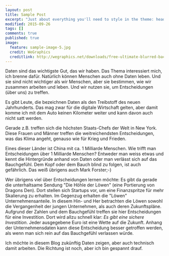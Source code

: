 ```yaml
---
layout: post
title: Sample Post
excerpt: "Just about everything you'll need to style in the theme: headings, paragraphs, blockquotes, tables, code blocks, and more."
modified: 2015-09-26
tags: []
comments: true
published: true
image:
  feature: sample-image-5.jpg
  credit: WeGraphics
  creditlink: http://wegraphics.net/downloads/free-ultimate-blurred-background-pack/
---
```


Daten sind das wichtigste Gut, das wir haben. Das Thema interessiert mich, ich brenne dafür. Natürlich können Menschen auch ohne Daten leben. Und sie sind nicht wichtiger als wir Menschen, aber sie bestimmen, wie wir zusammen arbeiten und leben. Und wir nutzen sie, um Entscheidungen (über uns) zu treffen.

Es gibt Leute, die bezeichnen Daten als den Treibstoff des neuen Jahrhunderts. Das mag zwar für die digitale Wirtschaft gelten, aber damit komme ich mit dem Auto keinen Kilometer weiter und kann davon auch nicht satt werden.

Gerade z.B. treffen sich die höchsten Staats-Chefs der Welt in New York. Diese Frauen und Männer treffen die weitreichendsten Entscheidungen, was das Klima angeht, genauso wie für Krieg und Frieden.

Eines dieser Länder ist China mit ca. 1 Milliarde Menschen. Wie trifft man Entscheidungen über 1 Milliarde Menschen? Entweder man weiss etwas und kennt die Hintergründe anhand von Daten oder man verlässt sich auf das Bauchgefühl. Dem Kopf oder dem Bauch blind zu folgen, ist auch gefährlich. Das weiß übrigens auch Mark Forster;-)

Wer übrigens viel über Entscheidungen lernen möchte: Es gibt da gerade die unterhaltsame Sendung "Die Höhle der Löwen" (eine Portierung von Dragons Den). Dort stellen sich Startups vor, um eine Finanzspritze für mehr Skalierung zu erhalten. Im Gegenzug erhalten die "Löwen" Unternehmensanteile. In diesem Hin- und Her betrachten die Löwen sowohl die Vergangenheit der jungen Unternehmen, als auch deren Zukunftspläne. Aufgrund der Zahlen und dem Bauchgefühl treffen sie hier Entscheidungen für eine Investition. Dort wird allzu schnell klar: *Es gibt eine sichere Investition*. Jeder ausgegebene Euro ist eine Wette auf die Zukunft. Anhang der Unternehmensdaten kann diese Entscheidung besser getroffen werden, als wenn man sich rein auf das Bauchgefühl verlassen würde.

Ich möchte in diesem Blog zukünftig Daten zeigen, aber auch technisch damit arbeiten. Die Richtung ist noch, aber ich bin gespannt drauf.
